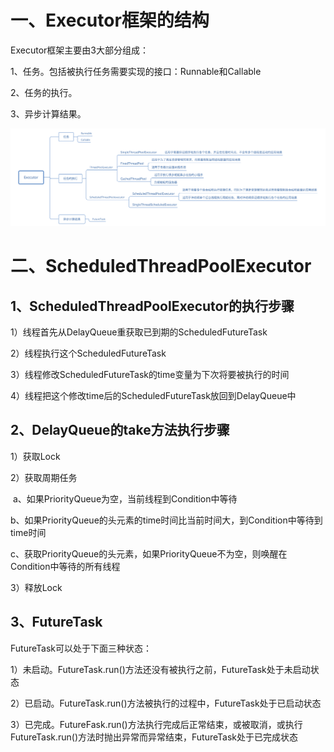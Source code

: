 # 一、Executor框架的结构

Executor框架主要由3大部分组成：

1、任务。包括被执行任务需要实现的接口：Runnable和Callable

2、任务的执行。

3、异步计算结果。

![](/pictures/Executor.png)

# 二、ScheduledThreadPoolExecutor

## 1、ScheduledThreadPoolExecutor的执行步骤

1）线程首先从DelayQueue重获取已到期的ScheduledFutureTask

2）线程执行这个ScheduledFutureTask

3）线程修改ScheduledFutureTask的time变量为下次将要被执行的时间

4）线程把这个修改time后的ScheduledFutureTask放回到DelayQueue中

## 2、DelayQueue的take方法执行步骤

1）获取Lock

2）获取周期任务

​	a、如果PriorityQueue为空，当前线程到Condition中等待

​	b、如果PriorityQueue的头元素的time时间比当前时间大，到Condition中等待到time时间

​	c、获取PriorityQueue的头元素，如果PriorityQueue不为空，则唤醒在Condition中等待的所有线程

3）释放Lock

## 3、FutureTask

FutureTask可以处于下面三种状态：

1）未启动。FutureTask.run()方法还没有被执行之前，FutureTask处于未启动状态

2）已启动。FutureTask.run()方法被执行的过程中，FutureTask处于已启动状态

3）已完成。FutureFask.run()方法执行完成后正常结束，或被取消，或执行FutureTask.run()方法时抛出异常而异常结束，FutureTask处于已完成状态
